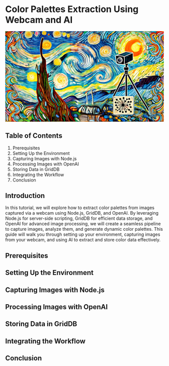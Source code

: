 # Color Palettes Extraction Using Webcam and AI

![image cover](images/webcam-ai-processing.jpg)

## Table of Contents

 1. Prerequisites
 2. Setting Up the Environment
 3. Capturing Images with Node.js
 4. Processing Images with OpenAI
 5. Storing Data in GridDB
 6. Integrating the Workflow
 7. Conclusion

## Introduction

In this tutorial, we will explore how to extract color palettes from images captured via a webcam using Node.js, GridDB, and OpenAI. By leveraging Node.js for server-side scripting, GridDB for efficient data storage, and OpenAI for advanced image processing, we will create a seamless pipeline to capture images, analyze them, and generate dynamic color palettes. This guide will walk you through setting up your environment, capturing images from your webcam, and using AI to extract and store color data effectively.

## Prerequisites

## Setting Up the Environment

## Capturing Images with Node.js

## Processing Images with OpenAI

## Storing Data in GridDB

## Integrating the Workflow

## Conclusion
